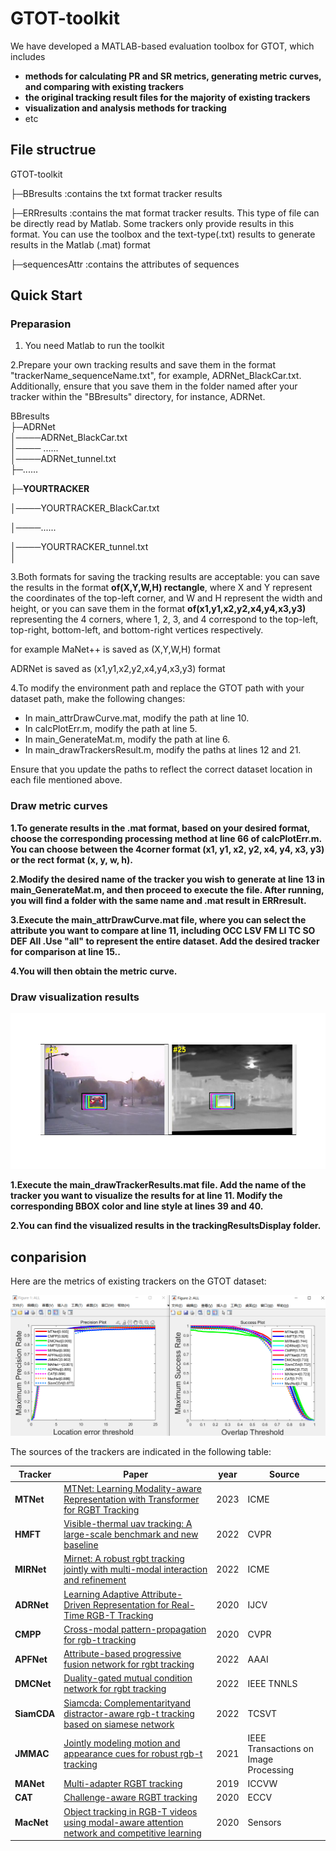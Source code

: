 # GTOT-toolkit
We have developed a MATLAB-based evaluation toolbox for GTOT, which includes 

* **methods for calculating PR and SR metrics, generating metric curves, and comparing with existing trackers**
* **the original tracking result files for the majority of existing trackers**
* **visualization and analysis methods for tracking**
* etc


## File structrue
GTOT-toolkit 

  ├─BBresults  :contains the txt format tracker results
  
  ├─ERRresults  :contains the mat format tracker results. This type of file can be directly read by Matlab. Some trackers only provide results in this format. You can use the toolbox and the text-type(.txt) results to generate results in the Matlab (.mat) format
  
  ├─sequencesAttr  :contains the attributes of sequences

## Quick Start
### Preparasion

1. You need Matlab to run the toolkit

2.Prepare your own tracking results and save them in the format "trackerName_sequenceName.txt", for example, ADRNet_BlackCar.txt. Additionally, ensure that you save them in the folder named after your tracker within the "BBresults" directory, for instance, ADRNet.

BBresults  
  ├─ADRNet  
  │────ADRNet_BlackCar.txt  
  │──── ......  
  │────ADRNet_tunnel.txt  
  ├─......
  
  ├─**YOURTRACKER** 
  
  │────YOURTRACKER_BlackCar.txt  
  
  │────...... 
  
  │────YOURTRACKER_tunnel.txt  
  │    

3.Both formats for saving the tracking results are acceptable: you can save the results in the format **of(X,Y,W,H) rectangle**, where X and Y represent the coordinates of the top-left corner, and W and H represent the width and height, or you can save them in the format **of(x1,y1,x2,y2,x4,y4,x3,y3)** representing the 4 corners, where 1, 2, 3, and 4 correspond to the top-left, top-right, bottom-left, and bottom-right vertices respectively.

for example MaNet++ is saved as (X,Y,W,H) format

ADRNet is saved as (x1,y1,x2,y2,x4,y4,x3,y3) format


4.To modify the environment path and replace the GTOT path with your dataset path, make the following changes:

* In main_attrDrawCurve.mat, modify the path at line 10.
* In calcPlotErr.m, modify the path at line 5.
* In main_GenerateMat.m, modify the path at line 6.
* In main_drawTrackersResult.m, modify the paths at lines 12 and 21.

Ensure that you update the paths to reflect the correct dataset location in each file mentioned above.

### Draw metric curves

**1.To generate results in the .mat format, based on your desired format, choose the corresponding processing method at line 66 of calcPlotErr.m. You can choose between the 4corner format (x1, y1, x2, y2, x4, y4, x3, y3) or the rect format (x, y, w, h).**

**2.Modify the desired name of the tracker you wish to generate at line 13 in main_GenerateMat.m, and then proceed to execute the file. After running, you will find a folder with the same name and .mat result in ERRresult.**

**3.Execute the main_attrDrawCurve.mat file, where you can select the attribute you want to compare at line 11, including OCC LSV	FM	LI	TC	SO	DEF All .Use "all" to represent the entire dataset. Add the desired tracker for comparison at line 15..**

**4.You will then obtain the metric curve.**

### Draw visualization results
![image](visualization.png) 

**1.Execute the main_drawTrackerResults.mat file. Add the name of the tracker you want to visualize the results for at line 11. Modify the corresponding BBOX color and line style at lines 39 and 40.**

**2.You can find the visualized results in the trackingResultsDisplay folder.**
## conparision
Here are the metrics of existing trackers on the GTOT dataset:

![image](result.png) 

The sources of the trackers are indicated in the following table:

Tracker | Paper | year | Source
----|----|----|----
**MTNet**  | [MTNet: Learning Modality-aware Representation with Transformer for RGBT Tracking](https://github.com/xuboyue1999/MTNet-ICME23) | 2023 | ICME
**HMFT**  | [Visible-thermal uav tracking: A large-scale benchmark and new baseline](https://openaccess.thecvf.com/content/CVPR2022/papers/Zhang_Visible-Thermal_UAV_Tracking_A_Large-Scale_Benchmark_and_New_Baseline_CVPR_2022_paper.pdf) | 2022 | CVPR  
**MIRNet**  |  [Mirnet: A robust rgbt tracking jointly with multi-modal interaction and refinement](https://ieeexplore.ieee.org/abstract/document/9860018) | 2022 | ICME
**ADRNet**  |  [Learning Adaptive Attribute-Driven Representation for Real-Time RGB-T Tracking](https://link.springer.com/article/10.1007/s11263-021-01495-3) | 2020 | IJCV 
**CMPP**  |  [Cross-modal pattern-propagation for rgb-t tracking](https://openaccess.thecvf.com/content_CVPR_2020/html/Wang_Cross-Modal_Pattern-Propagation_for_RGB-T_Tracking_CVPR_2020_paper.html) | 2020 | CVPR    
**APFNet**  |   [Attribute-based progressive fusion network for rgbt tracking](https://ojs.aaai.org/index.php/AAAI/article/view/20187) | 2022 | AAAI
**DMCNet**  |  [Duality-gated mutual condition network for rgbt tracking](https://ieeexplore.ieee.org/abstract/document/9737634) | 2022 |IEEE TNNLS
**SiamCDA** |  [Siamcda: Complementarityand distractor-aware rgb-t tracking based on siamese network](https://ieeexplore.ieee.org/abstract/document/9399460) | 2022 | TCSVT    
**JMMAC**  |   [Jointly modeling motion and appearance cues for robust rgb-t tracking](https://ieeexplore.ieee.org/abstract/document/9364880) | 2021 |IEEE Transactions on Image Processing 
**MANet** |  [Multi-adapter RGBT tracking](https://openaccess.thecvf.com/content_ICCVW_2019/html/VOT/Li_Multi-Adapter_RGBT_Tracking_ICCVW_2019_paper.html) | 2019 |ICCVW
**CAT**  |  [ Challenge-aware RGBT tracking](https://link.springer.com/chapter/10.1007/978-3-030-58542-6_14) | 2020 |ECCV
**MacNet**  |  [  Object tracking in RGB-T videos using modal-aware attention network and competitive learning](https://www.mdpi.com/1424-8220/20/2/393) | 2020 |Sensors

